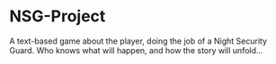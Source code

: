 # NSG-Project
A text-based game about the player, doing the job of a Night Security Guard. Who knows what will happen, and how the story will unfold...
